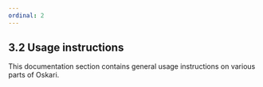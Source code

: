 ```yaml
---
ordinal: 2
---
```


## 3.2 Usage instructions

This documentation section contains general usage instructions on various parts of Oskari.